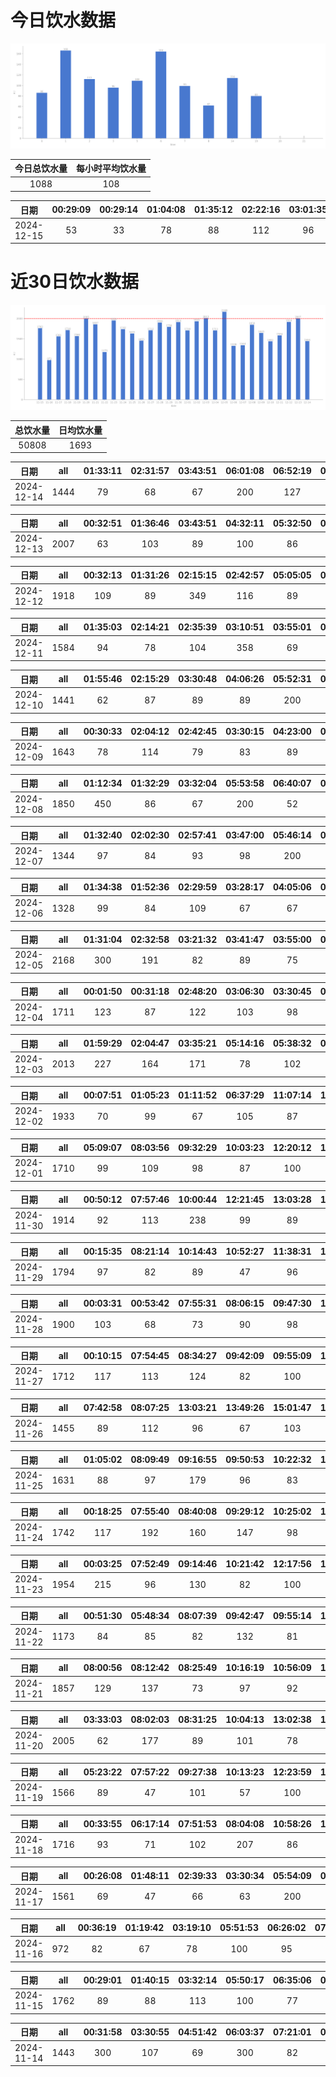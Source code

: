 # 今日饮水数据

<div align=center>
<img src="today.png" style="zoom: 100%;" />

| 今日总饮水量 | 每小时平均饮水量 |
| :----: | :----: |
| 1088 | 108 |
</div>

| 日期 | 00:29:09 | 00:29:14 | 01:04:08 | 01:35:12 | 02:22:16 | 03:01:35 | 05:31:32 | 06:02:11 | 06:45:46 | 07:20:53 | 08:19:13 | 14:55:25 | 19:30:48 |
| :----: | :----: | :----: | :----: | :----: | :----: | :----: | :----: | :----: | :----: | :----: | :----: | :----: | :----: |
| 2024-12-15 | 53 | 33 | 78 | 88 | 112 | 96 | 109 | 87 | 77 | 99 | 62 | 114 | 80 |

# 近30日饮水数据

<div align=center>
<img src="30.png"style="zoom: 100%;" />

| 总饮水量 | 日均饮水量 |
| :----: | :----: |
| 50808 | 1693 |
</div>

| 日期 | all | 01:33:11 | 02:31:57 | 03:43:51 | 06:01:08 | 06:52:19 | 07:28:10 | 07:52:11 | 14:33:33 | 19:15:19 | 22:26:43 | 22:52:27 | 23:22:35 |
| :----: | :----: | :----: | :----: | :----: | :----: | :----: | :----: | :----: | :----: | :----: | :----: | :----: | :----: |
| 2024-12-14 | 1444 | 79 | 68 | 67 | 200 | 127 | 129 | 87 | 82 | 300 | 112 | 89 | 104 |

| 日期 | all | 00:32:51 | 01:36:46 | 03:43:51 | 04:32:11 | 05:32:50 | 07:28:56 | 09:36:09 | 10:22:20 | 11:22:50 | 11:34:37 | 12:15:42 | 20:16:41 | 20:29:46 | 20:46:45 | 21:24:18 | 21:54:35 | 22:31:58 |
| :----: | :----: | :----: | :----: | :----: | :----: | :----: | :----: | :----: | :----: | :----: | :----: | :----: | :----: | :----: | :----: | :----: | :----: | :----: |
| 2024-12-13 | 2007 | 63 | 103 | 89 | 100 | 86 | 69 | 79 | 89 | 300 | 98 | 92 | 139 | 233 | 212 | 89 | 89 | 77 |

| 日期 | all | 00:32:13 | 01:31:26 | 02:15:15 | 02:42:57 | 05:05:05 | 05:52:00 | 06:49:35 | 07:29:09 | 07:44:35 | 17:58:30 | 21:05:17 | 22:32:39 | 23:29:38 |
| :----: | :----: | :----: | :----: | :----: | :----: | :----: | :----: | :----: | :----: | :----: | :----: | :----: | :----: | :----: |
| 2024-12-12 | 1918 | 109 | 89 | 349 | 116 | 89 | 200 | 89 | 63 | 102 | 300 | 89 | 234 | 89 |

| 日期 | all | 01:35:03 | 02:14:21 | 02:35:39 | 03:10:51 | 03:55:01 | 04:28:50 | 06:03:36 | 06:35:45 | 06:59:19 | 07:49:23 | 16:48:30 | 17:38:36 | 18:11:21 | 20:40:29 | 22:43:14 |
| :----: | :----: | :----: | :----: | :----: | :----: | :----: | :----: | :----: | :----: | :----: | :----: | :----: | :----: | :----: | :----: | :----: |
| 2024-12-11 | 1584 | 94 | 78 | 104 | 358 | 69 | 73 | 94 | 117 | 87 | 97 | 65 | 103 | 89 | 87 | 69 |

| 日期 | all | 01:55:46 | 02:15:29 | 03:30:48 | 04:06:26 | 05:52:31 | 06:09:47 | 06:41:14 | 06:57:13 | 07:55:23 | 09:01:06 | 17:58:07 | 20:37:28 | 22:37:38 |
| :----: | :----: | :----: | :----: | :----: | :----: | :----: | :----: | :----: | :----: | :----: | :----: | :----: | :----: | :----: |
| 2024-12-10 | 1441 | 62 | 87 | 89 | 89 | 200 | 92 | 87 | 125 | 103 | 96 | 250 | 74 | 87 |

| 日期 | all | 00:30:33 | 02:04:12 | 02:42:45 | 03:30:15 | 04:23:00 | 05:48:51 | 07:36:43 | 08:46:08 | 15:57:13 | 17:42:08 | 18:39:05 | 20:31:33 | 21:01:22 | 22:49:36 |
| :----: | :----: | :----: | :----: | :----: | :----: | :----: | :----: | :----: | :----: | :----: | :----: | :----: | :----: | :----: | :----: |
| 2024-12-09 | 1643 | 78 | 114 | 79 | 83 | 89 | 200 | 89 | 109 | 97 | 200 | 89 | 103 | 212 | 101 |

| 日期 | all | 01:12:34 | 01:32:29 | 03:32:04 | 05:53:58 | 06:40:07 | 07:49:24 | 09:07:08 | 10:00:52 | 19:06:28 | 21:54:31 | 22:56:18 | 23:44:13 |
| :----: | :----: | :----: | :----: | :----: | :----: | :----: | :----: | :----: | :----: | :----: | :----: | :----: | :----: |
| 2024-12-08 | 1850 | 450 | 86 | 67 | 200 | 52 | 287 | 73 | 61 | 300 | 79 | 97 | 98 |

| 日期 | all | 01:32:40 | 02:02:30 | 02:57:41 | 03:47:00 | 05:46:14 | 06:44:32 | 07:50:35 | 16:54:30 | 18:20:01 | 21:13:19 | 21:53:03 |
| :----: | :----: | :----: | :----: | :----: | :----: | :----: | :----: | :----: | :----: | :----: | :----: | :----: |
| 2024-12-07 | 1344 | 97 | 84 | 93 | 98 | 200 | 97 | 136 | 96 | 250 | 94 | 99 |

| 日期 | all | 01:34:38 | 01:52:36 | 02:29:59 | 03:28:17 | 04:05:06 | 06:32:26 | 07:31:02 | 13:23:41 | 16:32:52 | 17:40:32 | 20:30:54 | 22:34:23 | 23:53:08 |
| :----: | :----: | :----: | :----: | :----: | :----: | :----: | :----: | :----: | :----: | :----: | :----: | :----: | :----: | :----: |
| 2024-12-06 | 1328 | 99 | 84 | 109 | 67 | 67 | 89 | 82 | 56 | 91 | 300 | 63 | 104 | 117 |

| 日期 | all | 01:31:04 | 02:32:58 | 03:21:32 | 03:41:47 | 03:55:00 | 04:54:20 | 06:05:16 | 06:55:00 | 07:43:04 | 08:16:29 | 17:46:14 | 18:26:41 | 20:32:40 | 21:18:18 | 22:03:27 | 22:36:08 |
| :----: | :----: | :----: | :----: | :----: | :----: | :----: | :----: | :----: | :----: | :----: | :----: | :----: | :----: | :----: | :----: | :----: | :----: |
| 2024-12-05 | 2168 | 300 | 191 | 82 | 89 | 75 | 87 | 67 | 101 | 83 | 89 | 200 | 80 | 248 | 109 | 137 | 230 |

| 日期 | all | 00:01:50 | 00:31:18 | 02:48:20 | 03:06:30 | 03:30:45 | 05:51:00 | 06:10:40 | 06:54:16 | 08:12:09 | 09:01:00 | 18:10:51 | 20:24:04 | 20:55:42 | 21:33:17 | 22:18:35 | 22:49:15 | 23:29:34 |
| :----: | :----: | :----: | :----: | :----: | :----: | :----: | :----: | :----: | :----: | :----: | :----: | :----: | :----: | :----: | :----: | :----: | :----: | :----: |
| 2024-12-04 | 1711 | 123 | 87 | 122 | 103 | 98 | 100 | 124 | 89 | 89 | 111 | 89 | 97 | 103 | 116 | 87 | 87 | 86 |

| 日期 | all | 01:59:29 | 02:04:47 | 03:35:21 | 05:14:16 | 05:38:32 | 07:11:13 | 07:52:25 | 08:47:09 | 14:06:31 | 16:33:58 | 17:21:35 | 20:33:13 | 21:17:07 | 22:32:42 | 22:44:10 |
| :----: | :----: | :----: | :----: | :----: | :----: | :----: | :----: | :----: | :----: | :----: | :----: | :----: | :----: | :----: | :----: | :----: |
| 2024-12-03 | 2013 | 227 | 164 | 171 | 78 | 102 | 79 | 98 | 77 | 82 | 97 | 300 | 102 | 227 | 122 | 87 |

| 日期 | all | 00:07:51 | 01:05:23 | 01:11:52 | 06:37:29 | 11:07:14 | 14:31:23 | 14:40:17 | 16:10:10 | 17:47:36 | 20:26:27 | 21:31:15 | 21:40:12 | 22:30:25 | 23:26:26 |
| :----: | :----: | :----: | :----: | :----: | :----: | :----: | :----: | :----: | :----: | :----: | :----: | :----: | :----: | :----: | :----: |
| 2024-12-02 | 1933 | 70 | 99 | 67 | 105 | 87 | 300 | 103 | 63 | 105 | 175 | 300 | 163 | 158 | 138 |

| 日期 | all | 05:09:07 | 08:03:56 | 09:32:29 | 10:03:23 | 12:20:12 | 13:04:30 | 16:05:05 | 16:59:26 | 17:54:52 | 18:30:14 | 21:49:17 | 22:13:22 | 23:40:18 |
| :----: | :----: | :----: | :----: | :----: | :----: | :----: | :----: | :----: | :----: | :----: | :----: | :----: | :----: | :----: |
| 2024-12-01 | 1710 | 99 | 109 | 98 | 87 | 100 | 121 | 98 | 62 | 87 | 73 | 600 | 89 | 87 |

| 日期 | all | 00:50:12 | 07:57:46 | 10:00:44 | 12:21:45 | 13:03:28 | 13:45:07 | 15:14:17 | 17:32:28 | 18:19:41 | 18:46:04 | 20:14:13 | 21:20:52 | 23:05:48 | 23:11:20 |
| :----: | :----: | :----: | :----: | :----: | :----: | :----: | :----: | :----: | :----: | :----: | :----: | :----: | :----: | :----: | :----: |
| 2024-11-30 | 1914 | 92 | 113 | 238 | 99 | 89 | 106 | 108 | 73 | 132 | 232 | 123 | 300 | 97 | 112 |

| 日期 | all | 00:15:35 | 08:21:14 | 10:14:43 | 10:52:27 | 11:38:31 | 12:26:53 | 13:03:04 | 13:38:01 | 14:13:58 | 15:27:42 | 16:55:56 | 18:21:19 | 19:58:53 | 20:32:40 | 21:35:03 | 22:01:56 |
| :----: | :----: | :----: | :----: | :----: | :----: | :----: | :----: | :----: | :----: | :----: | :----: | :----: | :----: | :----: | :----: | :----: | :----: |
| 2024-11-29 | 1794 | 97 | 82 | 89 | 47 | 96 | 200 | 117 | 110 | 103 | 89 | 89 | 89 | 300 | 102 | 87 | 97 |

| 日期 | all | 00:03:31 | 00:53:42 | 07:55:31 | 08:06:15 | 09:47:30 | 10:20:10 | 11:42:50 | 12:20:54 | 13:03:20 | 15:49:47 | 16:38:16 | 17:03:57 | 17:33:24 | 19:02:59 | 19:38:48 | 20:01:29 | 20:25:59 | 21:55:18 |
| :----: | :----: | :----: | :----: | :----: | :----: | :----: | :----: | :----: | :----: | :----: | :----: | :----: | :----: | :----: | :----: | :----: | :----: | :----: | :----: |
| 2024-11-28 | 1900 | 103 | 68 | 73 | 90 | 98 | 87 | 88 | 200 | 122 | 83 | 113 | 87 | 88 | 127 | 103 | 112 | 76 | 182 |

| 日期 | all | 00:10:15 | 07:54:45 | 08:34:27 | 09:42:09 | 09:55:09 | 11:21:51 | 12:18:07 | 13:03:50 | 14:11:03 | 15:01:02 | 17:01:30 | 20:18:20 | 21:38:02 | 22:13:28 |
| :----: | :----: | :----: | :----: | :----: | :----: | :----: | :----: | :----: | :----: | :----: | :----: | :----: | :----: | :----: | :----: |
| 2024-11-27 | 1712 | 117 | 113 | 124 | 82 | 100 | 95 | 210 | 97 | 103 | 118 | 93 | 62 | 300 | 98 |

| 日期 | all | 07:42:58 | 08:07:25 | 13:03:21 | 13:49:26 | 15:01:47 | 17:02:08 | 17:34:17 | 19:25:22 | 20:18:29 | 21:23:11 | 21:40:19 | 22:49:48 |
| :----: | :----: | :----: | :----: | :----: | :----: | :----: | :----: | :----: | :----: | :----: | :----: | :----: | :----: |
| 2024-11-26 | 1455 | 89 | 112 | 96 | 67 | 103 | 88 | 193 | 102 | 87 | 300 | 103 | 115 |

| 日期 | all | 01:05:02 | 08:09:49 | 09:16:55 | 09:50:53 | 10:22:32 | 13:03:32 | 13:19:35 | 13:42:03 | 16:41:42 | 17:05:19 | 18:50:19 | 20:05:16 | 22:13:01 | 23:22:18 | 23:52:38 |
| :----: | :----: | :----: | :----: | :----: | :----: | :----: | :----: | :----: | :----: | :----: | :----: | :----: | :----: | :----: | :----: | :----: |
| 2024-11-25 | 1631 | 88 | 97 | 179 | 96 | 83 | 127 | 93 | 108 | 89 | 126 | 103 | 114 | 97 | 78 | 153 |

| 日期 | all | 00:18:25 | 07:55:40 | 08:40:08 | 09:29:12 | 10:25:02 | 12:26:00 | 13:05:01 | 15:02:21 | 15:51:33 | 18:44:58 | 19:50:46 | 20:46:47 | 22:48:10 |
| :----: | :----: | :----: | :----: | :----: | :----: | :----: | :----: | :----: | :----: | :----: | :----: | :----: | :----: | :----: |
| 2024-11-24 | 1742 | 117 | 192 | 160 | 147 | 98 | 91 | 64 | 163 | 106 | 98 | 93 | 300 | 113 |

| 日期 | all | 00:03:25 | 07:52:49 | 09:14:46 | 10:21:42 | 12:17:56 | 13:05:16 | 13:38:15 | 14:16:17 | 14:56:24 | 17:09:46 | 17:34:39 | 18:14:58 | 19:26:04 | 20:08:01 | 21:45:22 | 22:59:30 |
| :----: | :----: | :----: | :----: | :----: | :----: | :----: | :----: | :----: | :----: | :----: | :----: | :----: | :----: | :----: | :----: | :----: | :----: |
| 2024-11-23 | 1954 | 215 | 96 | 130 | 82 | 100 | 107 | 77 | 122 | 251 | 67 | 76 | 103 | 99 | 52 | 300 | 77 |

| 日期 | all | 00:51:30 | 05:48:34 | 08:07:39 | 09:42:47 | 09:55:14 | 10:38:50 | 13:02:16 | 15:01:36 | 16:26:42 | 17:29:41 | 18:01:30 | 20:03:24 | 22:43:08 |
| :----: | :----: | :----: | :----: | :----: | :----: | :----: | :----: | :----: | :----: | :----: | :----: | :----: | :----: | :----: |
| 2024-11-22 | 1173 | 84 | 85 | 82 | 132 | 81 | 86 | 36 | 97 | 87 | 102 | 103 | 81 | 117 |

| 日期 | all | 08:00:56 | 08:12:42 | 08:25:49 | 10:16:19 | 10:56:09 | 12:19:17 | 13:06:13 | 14:23:34 | 15:16:59 | 16:46:38 | 17:30:18 | 17:39:09 | 18:18:00 | 19:14:46 | 21:41:49 | 23:24:54 |
| :----: | :----: | :----: | :----: | :----: | :----: | :----: | :----: | :----: | :----: | :----: | :----: | :----: | :----: | :----: | :----: | :----: | :----: |
| 2024-11-21 | 1857 | 129 | 137 | 73 | 97 | 92 | 200 | 110 | 87 | 86 | 42 | 72 | 106 | 119 | 86 | 300 | 121 |

| 日期 | all | 03:33:03 | 08:02:03 | 08:31:25 | 10:04:13 | 13:02:38 | 13:18:12 | 13:42:59 | 14:20:05 | 14:47:16 | 15:17:56 | 16:41:17 | 17:42:58 | 18:34:59 | 19:22:44 | 20:22:12 | 21:57:27 | 23:31:45 |
| :----: | :----: | :----: | :----: | :----: | :----: | :----: | :----: | :----: | :----: | :----: | :----: | :----: | :----: | :----: | :----: | :----: | :----: | :----: |
| 2024-11-20 | 2005 | 62 | 177 | 89 | 101 | 78 | 104 | 98 | 103 | 99 | 87 | 103 | 93 | 117 | 83 | 87 | 300 | 224 |

| 日期 | all | 05:23:22 | 07:57:22 | 09:27:38 | 10:13:23 | 12:23:59 | 12:43:56 | 13:13:12 | 13:41:00 | 14:03:51 | 15:01:52 | 16:03:12 | 17:00:19 | 18:08:38 | 19:26:18 | 21:02:14 | 22:06:13 | 23:04:07 |
| :----: | :----: | :----: | :----: | :----: | :----: | :----: | :----: | :----: | :----: | :----: | :----: | :----: | :----: | :----: | :----: | :----: | :----: | :----: |
| 2024-11-19 | 1566 | 89 | 47 | 101 | 57 | 100 | 70 | 105 | 86 | 96 | 72 | 86 | 62 | 79 | 83 | 300 | 73 | 60 |

| 日期 | all | 00:33:55 | 06:17:14 | 07:51:53 | 08:04:08 | 10:58:26 | 12:42:39 | 13:15:58 | 14:05:35 | 15:12:52 | 15:47:36 | 17:00:48 | 17:36:58 | 19:57:49 | 21:46:30 | 23:35:00 | 23:42:38 |
| :----: | :----: | :----: | :----: | :----: | :----: | :----: | :----: | :----: | :----: | :----: | :----: | :----: | :----: | :----: | :----: | :----: | :----: |
| 2024-11-18 | 1716 | 93 | 71 | 102 | 207 | 86 | 89 | 110 | 115 | 81 | 113 | 62 | 88 | 85 | 200 | 101 | 113 |

| 日期 | all | 00:26:08 | 01:48:11 | 02:39:33 | 03:30:34 | 05:54:09 | 07:38:51 | 09:13:29 | 09:50:13 | 12:46:54 | 18:11:39 | 19:20:07 | 21:28:55 | 22:20:21 | 22:50:40 | 23:35:47 |
| :----: | :----: | :----: | :----: | :----: | :----: | :----: | :----: | :----: | :----: | :----: | :----: | :----: | :----: | :----: | :----: | :----: |
| 2024-11-17 | 1561 | 69 | 47 | 66 | 63 | 200 | 145 | 112 | 81 | 94 | 66 | 78 | 300 | 70 | 92 | 78 |

| 日期 | all | 00:36:19 | 01:19:42 | 03:19:10 | 05:51:53 | 06:26:02 | 07:36:28 | 08:55:27 | 21:27:48 | 21:58:29 | 21:58:58 | 23:19:53 |
| :----: | :----: | :----: | :----: | :----: | :----: | :----: | :----: | :----: | :----: | :----: | :----: | :----: |
| 2024-11-16 | 972 | 82 | 67 | 78 | 100 | 95 | 106 | 56 | 87 | 86 | 127 | 88 |

| 日期 | all | 00:29:01 | 01:40:15 | 03:32:14 | 05:50:17 | 06:35:06 | 06:48:27 | 06:59:08 | 08:45:52 | 09:23:21 | 15:11:45 | 16:40:03 | 17:56:31 | 18:54:32 | 20:50:08 | 21:51:28 | 23:00:24 | 23:28:26 | 23:48:43 |
| :----: | :----: | :----: | :----: | :----: | :----: | :----: | :----: | :----: | :----: | :----: | :----: | :----: | :----: | :----: | :----: | :----: | :----: | :----: | :----: |
| 2024-11-15 | 1762 | 89 | 88 | 113 | 100 | 77 | 115 | 147 | 81 | 65 | 84 | 77 | 47 | 67 | 88 | 251 | 62 | 128 | 83 |

| 日期 | all | 00:31:58 | 03:30:55 | 04:51:42 | 06:03:37 | 07:21:01 | 07:49:47 | 09:14:30 | 09:43:25 | 15:54:41 | 16:49:53 | 18:03:55 | 19:07:31 | 22:44:59 | 23:53:53 |
| :----: | :----: | :----: | :----: | :----: | :----: | :----: | :----: | :----: | :----: | :----: | :----: | :----: | :----: | :----: | :----: |
| 2024-11-14 | 1443 | 300 | 107 | 69 | 300 | 82 | 53 | 42 | 46 | 67 | 82 | 63 | 56 | 89 | 87 |

